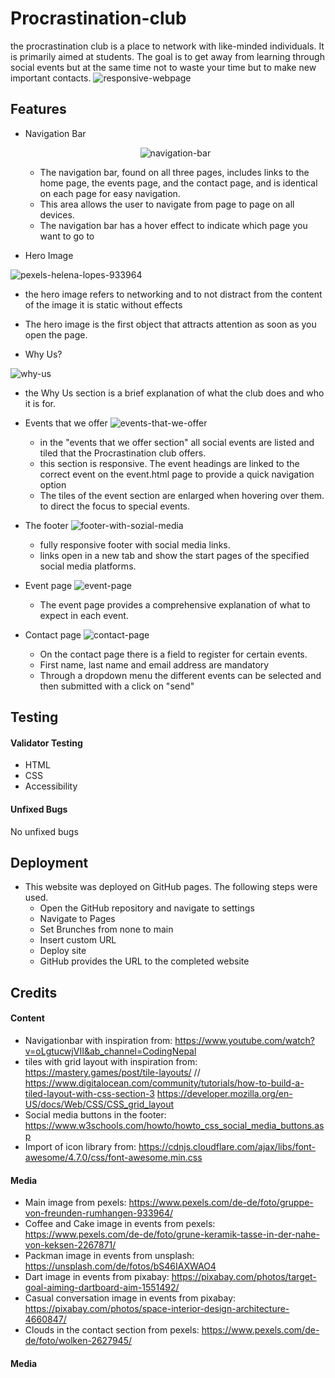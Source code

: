 # Procrastination-club

the procrastination club is a place to network with like-minded individuals. It is primarily aimed at students. The goal is to get away from learning through social events but at the same time not to waste your time but to make new important contacts.
![responsive-webpage](https://github.com/FabiMe/Procrastination-club/assets/136444209/fd1e9b64-1629-41c6-8b5f-225663eba3cb)

## Features

- Navigation Bar <p align="center">![navigation-bar](https://github.com/FabiMe/Procrastination-club/assets/136444209/ae0541ce-eac3-46f5-ba86-ca4a7c7112b8)</p>


  - The navigation bar, found on all three pages, includes links to the home page, the events page, and the contact page, and is identical on each page for easy navigation.
  - This area allows the user to navigate from page to page on all devices.
  - The navigation bar has a hover effect to indicate which page you want to go to

- Hero Image

![pexels-helena-lopes-933964](https://github.com/FabiMe/Procrastination-club/assets/136444209/113e1e0b-9eff-48fa-84de-493fa6ad80fb)

  - the hero image refers to networking and to not distract from the content of the image it is static without effects
  - The hero image is the first object that attracts attention as soon as you open the page.

- Why Us?
  
![why-us](https://github.com/FabiMe/Procrastination-club/assets/136444209/6f65878e-2b5f-43d6-815a-21e380e0112c)

  - the Why Us section is a brief explanation of what the club does and who it is for.

- Events that we offer
![events-that-we-offer](https://github.com/FabiMe/Procrastination-club/assets/136444209/b66921c5-a6c9-4094-842c-faca93650413)

  - in the "events that we offer section" all social events are listed and tiled that the Procrastination club offers.
  - this section is responsive. The event headings are linked to the correct event on the event.html page to provide a quick navigation option
  - The tiles of the event section are enlarged when hovering over them. to direct the focus to special events.

- The footer
![footer-with-sozial-media](https://github.com/FabiMe/Procrastination-club/assets/136444209/6a7485b3-5c45-4442-9ba7-1603b3316bc9)

  - fully responsive footer with social media links.
  - links open in a new tab and show the start pages of the specified social media platforms.

- Event page
![event-page](https://github.com/FabiMe/Procrastination-club/assets/136444209/71aa57ae-ac07-4f36-9915-a91e4087b696)

  - The event page provides a comprehensive explanation of what to expect in each event. 

- Contact page
![contact-page](https://github.com/FabiMe/Procrastination-club/assets/136444209/1f2fce17-4b65-4c53-a2aa-1c7c5d64b622)
  - On the contact page there is a field to register for certain events.
  - First name, last name and email address are mandatory
  - Through a dropdown menu the different events can be selected and then submitted with a click on "send"
## Testing

#### Validator Testing

- HTML
- CSS
- Accessibility

#### Unfixed Bugs

No unfixed bugs

## Deployment

- This website was deployed on GitHub pages. The following steps were used.
  - Open the GitHub repository and navigate to settings
  - Navigate to Pages
  - Set Brunches from none to main
  - Insert custom URL
  - Deploy site
  - GitHub provides the URL to the completed website

## Credits

#### Content

- Navigationbar with inspiration from: https://www.youtube.com/watch?v=oLgtucwjVII&ab_channel=CodingNepal
- tiles with grid layout with inspiration from: https://mastery.games/post/tile-layouts/ //
  https://www.digitalocean.com/community/tutorials/how-to-build-a-tiled-layout-with-css-section-3
  https://developer.mozilla.org/en-US/docs/Web/CSS/CSS_grid_layout
- Social media buttons in the footer: https://www.w3schools.com/howto/howto_css_social_media_buttons.asp
- Import of icon library from: https://cdnjs.cloudflare.com/ajax/libs/font-awesome/4.7.0/css/font-awesome.min.css

#### Media

- Main image from pexels: https://www.pexels.com/de-de/foto/gruppe-von-freunden-rumhangen-933964/
- Coffee and Cake image in events from pexels: https://www.pexels.com/de-de/foto/grune-keramik-tasse-in-der-nahe-von-keksen-2267871/
- Packman image in events from unsplash: https://unsplash.com/de/fotos/bS46IAXWAO4
- Dart image in events from pixabay: https://pixabay.com/photos/target-goal-aiming-dartboard-aim-1551492/
- Casual conversation image in events from pixabay: https://pixabay.com/photos/space-interior-design-architecture-4660847/
- Clouds in the contact section from pexels: https://www.pexels.com/de-de/foto/wolken-2627945/

#### Media
